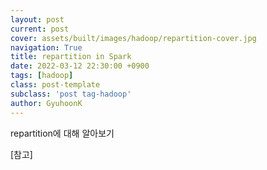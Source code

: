 ```yaml
---
layout: post
current: post
cover: assets/built/images/hadoop/repartition-cover.jpg
navigation: True
title: repartition in Spark
date: 2022-03-12 22:30:00 +0900
tags: [hadoop]
class: post-template
subclass: 'post tag-hadoop'
author: GyuhoonK
---
```


repartition에 대해 알아보기

[참고]

